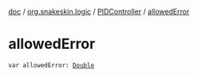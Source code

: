 [doc](../../index.md) / [org.snakeskin.logic](../index.md) / [PIDController](index.md) / [allowedError](./allowed-error.md)

# allowedError

`var allowedError: `[`Double`](https://kotlinlang.org/api/latest/jvm/stdlib/kotlin/-double/index.html)